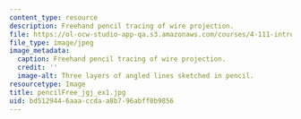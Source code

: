 ```yaml
---
content_type: resource
description: Freehand pencil tracing of wire projection.
file: https://ol-ocw-studio-app-qa.s3.amazonaws.com/courses/4-111-introduction-to-architecture-environmental-design-spring-2014/bd5129446aaaccdaa8b796abff0b9856_pencilFree_jgj_ex1.jpg
file_type: image/jpeg
image_metadata:
  caption: Freehand pencil tracing of wire projection.
  credit: ''
  image-alt: Three layers of angled lines sketched in pencil.
resourcetype: Image
title: pencilFree_jgj_ex1.jpg
uid: bd512944-6aaa-ccda-a8b7-96abff0b9856
---
```

